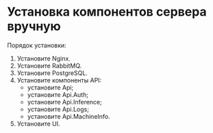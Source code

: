# Установка компонентов сервера вручную

Порядок установки:
1. Установите Nginx.
1. Установите RabbitMQ.
1. Установите PostgreSQL.
1. Установите компоненты API:
   - установите Api;
   - установите Api.Auth;
   - установите Api.Inference;
   - установите Api.Logs;
   - установите Api.MachineInfo.
1. Установите UI.
